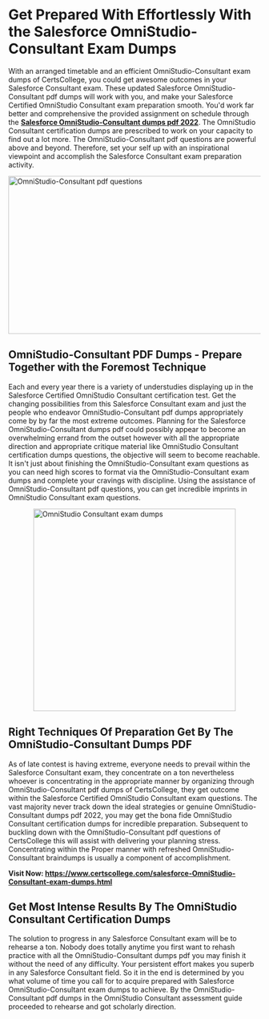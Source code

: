 <h1><strong>Get Prepared With Effortlessly With the Salesforce OmniStudio-Consultant Exam Dumps&nbsp;</strong></h1>
<p><span style="font-weight: 400;">With an arranged timetable and an efficient  OmniStudio-Consultant exam dumps of CertsCollege, you could get awesome outcomes in your Salesforce Consultant exam. These updated Salesforce OmniStudio-Consultant pdf dumps will work with you, and make your Salesforce Certified OmniStudio Consultant exam preparation smooth. You'd work far better and comprehensive the provided assignment on schedule through the <strong><a href="https://www.certscollege.com/salesforce-OmniStudio-Consultant-exam-dumps.html">Salesforce OmniStudio-Consultant dumps pdf 2022</a></strong>. The OmniStudio Consultant certification dumps are prescribed to work on your capacity to find out a lot more. The  OmniStudio-Consultant pdf questions are powerful above and beyond. Therefore, set your self up with an inspirational viewpoint and accomplish the Salesforce Consultant exam preparation activity.&nbsp;</span></p>
<p><span style="font-weight: 400;"><img style="display: block; margin-left: auto; margin-right: auto;" src="https://i.ibb.co/CPDK3ps/Yellow-and-Blue-Initiative-Blog-Banner.png" alt="OmniStudio-Consultant pdf questions" width="559" height="315" /></span></p>
<h2><strong>OmniStudio-Consultant PDF Dumps - Prepare Together with the Foremost Technique</strong></h2>
<p><span style="font-weight: 400;">Each and every year there is a variety of understudies displaying up in the Salesforce Certified OmniStudio Consultant certification test. Get the changing possibilities from this Salesforce Consultant exam and just the people who endeavor OmniStudio-Consultant pdf dumps appropriately come by by far the most extreme outcomes. Planning for the Salesforce OmniStudio-Consultant dumps pdf could possibly appear to become an overwhelming errand from the outset however with all the appropriate direction and appropriate critique material like OmniStudio Consultant certification dumps questions, the objective will seem to become reachable. It isn't just about finishing the OmniStudio-Consultant exam questions as you can need high scores to format via the OmniStudio-Consultant exam dumps and complete your cravings with discipline. Using the assistance of OmniStudio-Consultant pdf questions, you can get incredible imprints in OmniStudio Consultant exam questions.</span></p>
<p><span style="font-weight: 400;"><a href="https://tinyurl.com/4c724j5j"><img style="display: block; margin-left: auto; margin-right: auto;" src="https://i.ibb.co/9tMrhdY/Teacher-Appreciation-Invitation.png" alt="OmniStudio Consultant exam dumps " width="404" height="404" /></a></span></p>
<h2><strong>Right Techniques Of Preparation Get By The OmniStudio-Consultant Dumps PDF</strong></h2>
<p><span style="font-weight: 400;">As of late contest is having extreme, everyone needs to prevail within the Salesforce Consultant exam, they concentrate on a ton nevertheless whoever is concentrating in the appropriate manner by organizing through OmniStudio-Consultant pdf dumps of CertsCollege, they get outcome within the Salesforce Certified OmniStudio Consultant exam questions. The vast majority never track down the ideal strategies or genuine OmniStudio-Consultant dumps pdf 2022, you may get the bona fide OmniStudio Consultant certification dumps for incredible preparation. Subsequent to buckling down with the  OmniStudio-Consultant pdf questions of CertsCollege this will assist with delivering your planning stress. Concentrating within the Proper manner with refreshed OmniStudio-Consultant braindumps is usually a component of accomplishment.</span></p>
<p><span style="font-weight: 400;"><strong>Visit Now: <a href="https://www.certscollege.com/salesforce-OmniStudio-Consultant-exam-dumps.html">https://www.certscollege.com/salesforce-OmniStudio-Consultant-exam-dumps.html</a></strong></span></p>
<h2><strong>Get Most Intense Results By The OmniStudio Consultant Certification Dumps</strong></h2>
<p><span style="font-weight: 400;">The solution to progress in any Salesforce Consultant exam will be to rehearse a ton. Nobody does totally anytime you first want to rehash practice with all the OmniStudio-Consultant dumps pdf you may finish it without the need of any difficulty. Your persistent effort makes you superb in any Salesforce Consultant field. So it in the end is determined by you what volume of time you call for to acquire prepared with Salesforce OmniStudio-Consultant exam dumps to achieve. By the OmniStudio-Consultant pdf dumps in the OmniStudio Consultant assessment guide proceeded to rehearse and got scholarly direction.</span></p>
